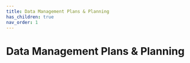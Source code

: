 ```yaml
---
title: Data Management Plans & Planning
has_children: true
nav_order: 1
---
```


# Data Management Plans & Planning
